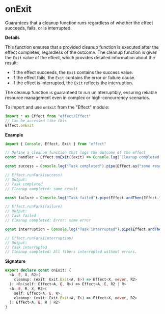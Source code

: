 # onExit

Guarantees that a cleanup function runs regardless of whether the effect
succeeds, fails, or is interrupted.

**Details**

This function ensures that a provided cleanup function is executed after the
effect completes, regardless of the outcome. The cleanup function is given
the `Exit` value of the effect, which provides detailed information about the
result:

- If the effect succeeds, the `Exit` contains the success value.
- If the effect fails, the `Exit` contains the error or failure cause.
- If the effect is interrupted, the `Exit` reflects the interruption.

The cleanup function is guaranteed to run uninterruptibly, ensuring reliable
resource management even in complex or high-concurrency scenarios.

To import and use `onExit` from the "Effect" module:

```ts
import * as Effect from "effect/Effect"
// Can be accessed like this
Effect.onExit
```

**Example**

```ts
import { Console, Effect, Exit } from "effect"

// Define a cleanup function that logs the outcome of the effect
const handler = Effect.onExit((exit) => Console.log(`Cleanup completed: ${Exit.getOrElse(exit, String)}`))

const success = Console.log("Task completed").pipe(Effect.as("some result"), handler)

// Effect.runFork(success)
// Output:
// Task completed
// Cleanup completed: some result

const failure = Console.log("Task failed").pipe(Effect.andThen(Effect.fail("some error")), handler)

// Effect.runFork(failure)
// Output:
// Task failed
// Cleanup completed: Error: some error

const interruption = Console.log("Task interrupted").pipe(Effect.andThen(Effect.interrupt), handler)

// Effect.runFork(interruption)
// Output:
// Task interrupted
// Cleanup completed: All fibers interrupted without errors.
```

**Signature**

```ts
export declare const onExit: {
  <A, E, X, R2>(
    cleanup: (exit: Exit.Exit<A, E>) => Effect<X, never, R2>
  ): <R>(self: Effect<A, E, R>) => Effect<A, E, R2 | R>
  <A, E, R, X, R2>(
    self: Effect<A, E, R>,
    cleanup: (exit: Exit.Exit<A, E>) => Effect<X, never, R2>
  ): Effect<A, E, R | R2>
}
```
